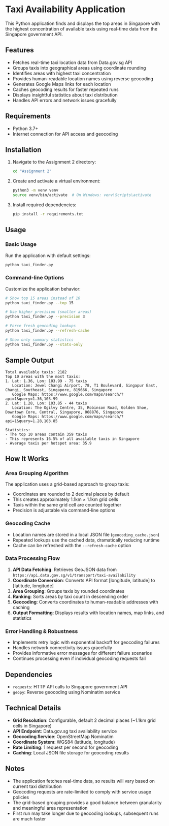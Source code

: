 # Taxi Availability Application

This Python application finds and displays the top areas in Singapore with the highest concentration of available taxis using real-time data from the Singapore government API.

## Features

- Fetches real-time taxi location data from Data.gov.sg API
- Groups taxis into geographical areas using coordinate rounding
- Identifies areas with highest taxi concentration
- Provides human-readable location names using reverse geocoding
- Generates Google Maps links for each location
- Caches geocoding results for faster repeated runs
- Displays insightful statistics about taxi distribution
- Handles API errors and network issues gracefully

## Requirements

- Python 3.7+
- Internet connection for API access and geocoding

## Installation

1. Navigate to the Assignment 2 directory:

   ```bash
   cd "Assignment 2"
   ```

2. Create and activate a virtual environment:

   ```bash
   python3 -m venv venv
   source venv/bin/activate  # On Windows: venv\Scripts\activate
   ```

3. Install required dependencies:
   ```bash
   pip install -r requirements.txt
   ```

## Usage

### Basic Usage

Run the application with default settings:

```bash
python taxi_finder.py
```

### Command-line Options

Customize the application behavior:

```bash
# Show top 15 areas instead of 10
python taxi_finder.py --top 15

# Use higher precision (smaller areas)
python taxi_finder.py --precision 3

# Force fresh geocoding lookups
python taxi_finder.py --refresh-cache

# Show only summary statistics
python taxi_finder.py --stats-only
```

## Sample Output

```
Total available taxis: 2182
Top 10 areas with the most taxis:
1. Lat: 1.36, Lon: 103.99 - 75 taxis
   Location: Jewel Changi Airport, 78, T1 Boulevard, Singapur East, Changi, Southeast, Singapore, 819666, Singapore
   Google Maps: https://www.google.com/maps/search/?api=1&query=1.36,103.99
2. Lat: 1.28, Lon: 103.85 - 44 taxis
   Location: The Ogilvy Centre, 35, Robinson Road, Golden Shoe, Downtown Core, Central, Singapore, 068876, Singapore
   Google Maps: https://www.google.com/maps/search/?api=1&query=1.28,103.85

Statistics:
- The top 10 areas contain 359 taxis
- This represents 16.5% of all available taxis in Singapore
- Average taxis per hotspot area: 35.9
```

## How It Works

### Area Grouping Algorithm

The application uses a grid-based approach to group taxis:

- Coordinates are rounded to 2 decimal places by default
- This creates approximately 1.1km × 1.1km grid cells
- Taxis within the same grid cell are counted together
- Precision is adjustable via command-line options

### Geocoding Cache

- Location names are stored in a local JSON file (`geocoding_cache.json`)
- Repeated lookups use the cached data, dramatically reducing runtime
- Cache can be refreshed with the `--refresh-cache` option

### Data Processing Flow

1. **API Data Fetching**: Retrieves GeoJSON data from `https://api.data.gov.sg/v1/transport/taxi-availability`
2. **Coordinate Conversion**: Converts API format [longitude, latitude] to [latitude, longitude]
3. **Area Grouping**: Groups taxis by rounded coordinates
4. **Ranking**: Sorts areas by taxi count in descending order
5. **Geocoding**: Converts coordinates to human-readable addresses with caching
6. **Output Formatting**: Displays results with location names, map links, and statistics

### Error Handling & Robustness

- Implements retry logic with exponential backoff for geocoding failures
- Handles network connectivity issues gracefully
- Provides informative error messages for different failure scenarios
- Continues processing even if individual geocoding requests fail

## Dependencies

- `requests`: HTTP API calls to Singapore government API
- `geopy`: Reverse geocoding using Nominatim service

## Technical Details

- **Grid Resolution**: Configurable, default 2 decimal places (~1.1km grid cells in Singapore)
- **API Endpoint**: Data.gov.sg taxi availability service
- **Geocoding Service**: OpenStreetMap Nominatim
- **Coordinate System**: WGS84 (latitude, longitude)
- **Rate Limiting**: 1 request per second for geocoding
- **Caching**: Local JSON file storage for geocoding results

## Notes

- The application fetches real-time data, so results will vary based on current taxi distribution
- Geocoding requests are rate-limited to comply with service usage policies
- The grid-based grouping provides a good balance between granularity and meaningful area representation
- First run may take longer due to geocoding lookups, subsequent runs are much faster
